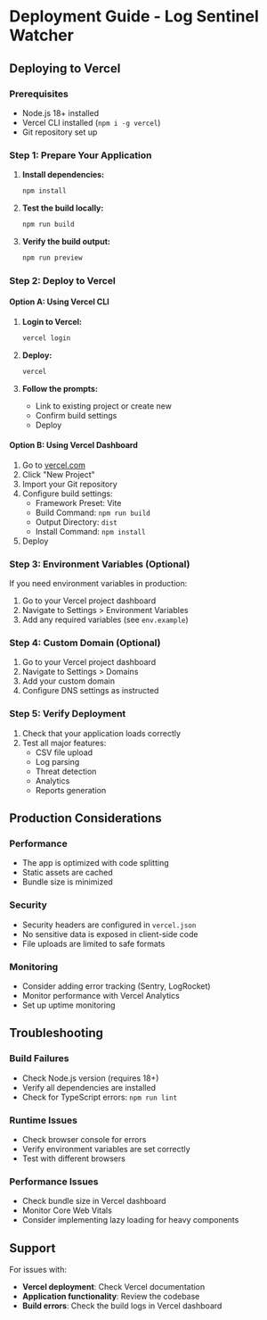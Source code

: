 # Deployment Guide - Log Sentinel Watcher

## Deploying to Vercel

### Prerequisites
- Node.js 18+ installed
- Vercel CLI installed (`npm i -g vercel`)
- Git repository set up

### Step 1: Prepare Your Application

1. **Install dependencies:**
   ```bash
   npm install
   ```

2. **Test the build locally:**
   ```bash
   npm run build
   ```

3. **Verify the build output:**
   ```bash
   npm run preview
   ```

### Step 2: Deploy to Vercel

#### Option A: Using Vercel CLI
1. **Login to Vercel:**
   ```bash
   vercel login
   ```

2. **Deploy:**
   ```bash
   vercel
   ```

3. **Follow the prompts:**
   - Link to existing project or create new
   - Confirm build settings
   - Deploy

#### Option B: Using Vercel Dashboard
1. Go to [vercel.com](https://vercel.com)
2. Click "New Project"
3. Import your Git repository
4. Configure build settings:
   - Framework Preset: Vite
   - Build Command: `npm run build`
   - Output Directory: `dist`
   - Install Command: `npm install`
5. Deploy

### Step 3: Environment Variables (Optional)

If you need environment variables in production:

1. Go to your Vercel project dashboard
2. Navigate to Settings > Environment Variables
3. Add any required variables (see `env.example`)

### Step 4: Custom Domain (Optional)

1. Go to your Vercel project dashboard
2. Navigate to Settings > Domains
3. Add your custom domain
4. Configure DNS settings as instructed

### Step 5: Verify Deployment

1. Check that your application loads correctly
2. Test all major features:
   - CSV file upload
   - Log parsing
   - Threat detection
   - Analytics
   - Reports generation

## Production Considerations

### Performance
- The app is optimized with code splitting
- Static assets are cached
- Bundle size is minimized

### Security
- Security headers are configured in `vercel.json`
- No sensitive data is exposed in client-side code
- File uploads are limited to safe formats

### Monitoring
- Consider adding error tracking (Sentry, LogRocket)
- Monitor performance with Vercel Analytics
- Set up uptime monitoring

## Troubleshooting

### Build Failures
- Check Node.js version (requires 18+)
- Verify all dependencies are installed
- Check for TypeScript errors: `npm run lint`

### Runtime Issues
- Check browser console for errors
- Verify environment variables are set correctly
- Test with different browsers

### Performance Issues
- Check bundle size in Vercel dashboard
- Monitor Core Web Vitals
- Consider implementing lazy loading for heavy components

## Support

For issues with:
- **Vercel deployment**: Check Vercel documentation
- **Application functionality**: Review the codebase
- **Build errors**: Check the build logs in Vercel dashboard 